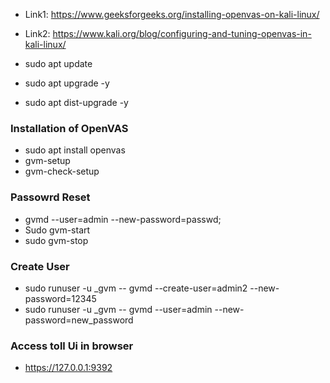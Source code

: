 - Link1: https://www.geeksforgeeks.org/installing-openvas-on-kali-linux/
- Link2: https://www.kali.org/blog/configuring-and-tuning-openvas-in-kali-linux/

- sudo apt update                      
- sudo apt upgrade -y
- sudo apt dist-upgrade -y
### Installation of OpenVAS
- sudo apt install openvas
- gvm-setup
- gvm-check-setup

### Passowrd Reset
- gvmd --user=admin --new-password=passwd;
- Sudo gvm-start
- sudo gvm-stop

### Create User
- sudo runuser -u _gvm -- gvmd --create-user=admin2 --new-password=12345 
- sudo runuser -u _gvm -- gvmd --user=admin --new-password=new_password 

### Access toll Ui in browser
- https://127.0.0.1:9392
